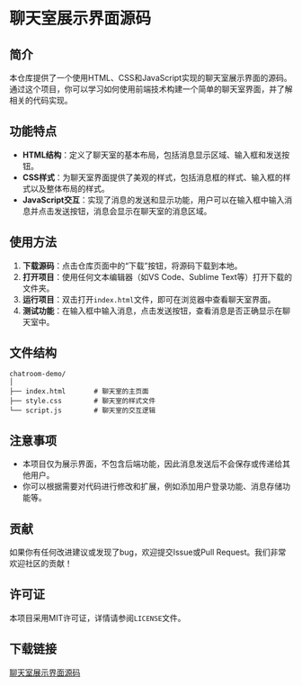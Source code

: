 # 聊天室展示界面源码

## 简介

本仓库提供了一个使用HTML、CSS和JavaScript实现的聊天室展示界面的源码。通过这个项目，你可以学习如何使用前端技术构建一个简单的聊天室界面，并了解相关的代码实现。

## 功能特点

- **HTML结构**：定义了聊天室的基本布局，包括消息显示区域、输入框和发送按钮。
- **CSS样式**：为聊天室界面提供了美观的样式，包括消息框的样式、输入框的样式以及整体布局的样式。
- **JavaScript交互**：实现了消息的发送和显示功能，用户可以在输入框中输入消息并点击发送按钮，消息会显示在聊天室的消息区域。

## 使用方法

1. **下载源码**：点击仓库页面中的“下载”按钮，将源码下载到本地。
2. **打开项目**：使用任何文本编辑器（如VS Code、Sublime Text等）打开下载的文件夹。
3. **运行项目**：双击打开`index.html`文件，即可在浏览器中查看聊天室界面。
4. **测试功能**：在输入框中输入消息，点击发送按钮，查看消息是否正确显示在聊天室中。

## 文件结构

```
chatroom-demo/
│
├── index.html       # 聊天室的主页面
├── style.css        # 聊天室的样式文件
└── script.js        # 聊天室的交互逻辑
```

## 注意事项

- 本项目仅为展示界面，不包含后端功能，因此消息发送后不会保存或传递给其他用户。
- 你可以根据需要对代码进行修改和扩展，例如添加用户登录功能、消息存储功能等。

## 贡献

如果你有任何改进建议或发现了bug，欢迎提交Issue或Pull Request。我们非常欢迎社区的贡献！

## 许可证

本项目采用MIT许可证，详情请参阅`LICENSE`文件。

## 下载链接

[聊天室展示界面源码](https://pan.quark.cn/s/632dc59cea68)